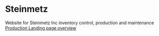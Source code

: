 # Steinmetz
Website for Steinmetz Inc inventory control, production and maintenance <br>
[Production Landing page overview](docs/PoductionLandingPageOverview.md)
